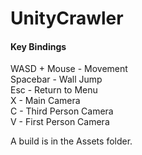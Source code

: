 # UnityCrawler
#### Key Bindings ####
WASD + Mouse  -   Movement  
Spacebar      -   Wall Jump  
Esc           -   Return to Menu  
X             -   Main Camera  
C             -   Third Person Camera  
V             -   First Person Camera  
  
A build is in the Assets folder.  
